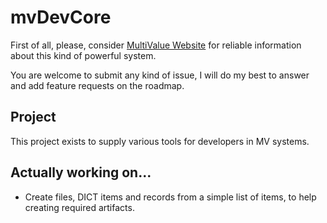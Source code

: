 # mvDevCore

First of all, please, consider [MultiValue Website](https://www.pickmultivalue.com) for reliable information about this kind of powerful system.  

You are welcome to submit any kind of issue, I will do my best to answer and add feature requests on the roadmap.

## Project
This project exists to supply various tools for developers in MV systems.

## Actually working on... 
- Create files, DICT items and records from a simple list of items, to help creating required artifacts.
